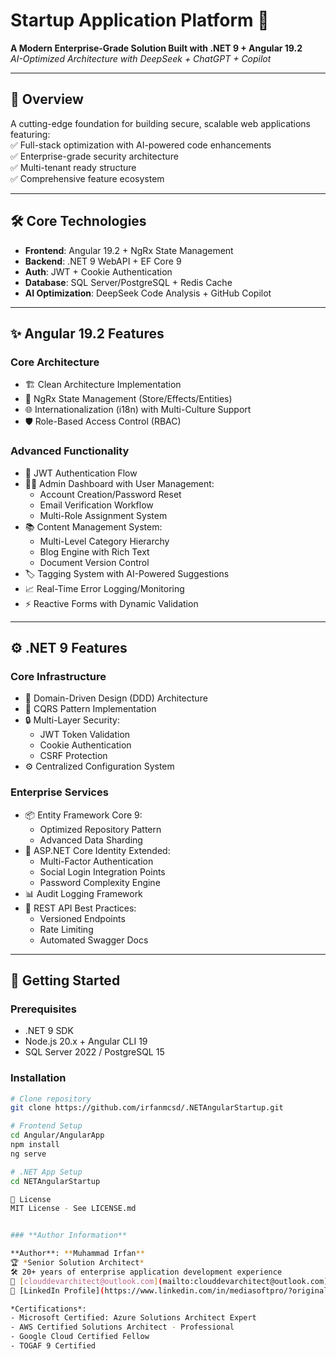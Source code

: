 # Startup Application Platform 🚀

**A Modern Enterprise-Grade Solution Built with .NET 9 + Angular 19.2**  
*AI-Optimized Architecture with DeepSeek + ChatGPT + Copilot*

---

## 🌟 Overview  
A cutting-edge foundation for building secure, scalable web applications featuring:  
✅ Full-stack optimization with AI-powered code enhancements  
✅ Enterprise-grade security architecture  
✅ Multi-tenant ready structure  
✅ Comprehensive feature ecosystem  

---

## 🛠 Core Technologies  
- **Frontend**: Angular 19.2 + NgRx State Management  
- **Backend**: .NET 9 WebAPI + EF Core 9  
- **Auth**: JWT + Cookie Authentication  
- **Database**: SQL Server/PostgreSQL + Redis Cache  
- **AI Optimization**: DeepSeek Code Analysis + GitHub Copilot  

---

## ✨ Angular 19.2 Features  

### **Core Architecture**  
- 🏗 Clean Architecture Implementation  
- 🧠 NgRx State Management (Store/Effects/Entities)  
- 🌐 Internationalization (i18n) with Multi-Culture Support  
- 🛡 Role-Based Access Control (RBAC)  

### **Advanced Functionality**  
- 🔐 JWT Authentication Flow  
- 🧑💼 Admin Dashboard with User Management:  
  - Account Creation/Password Reset  
  - Email Verification Workflow  
  - Multi-Role Assignment System  
- 📚 Content Management System:  
  - Multi-Level Category Hierarchy  
  - Blog Engine with Rich Text  
  - Document Version Control  
- 🏷 Tagging System with AI-Powered Suggestions  
- 📈 Real-Time Error Logging/Monitoring  
- ⚡ Reactive Forms with Dynamic Validation  

---

## ⚙️ .NET 9 Features  

### **Core Infrastructure**  
- 🏰 Domain-Driven Design (DDD) Architecture  
- 🔄 CQRS Pattern Implementation  
- 🔒 Multi-Layer Security:  
  - JWT Token Validation  
  - Cookie Authentication  
  - CSRF Protection  
- ⚙️ Centralized Configuration System  

### **Enterprise Services**  
- 📦 Entity Framework Core 9:  
  - Optimized Repository Pattern  
  - Advanced Data Sharding  
- 🔐 ASP.NET Core Identity Extended:  
  - Multi-Factor Authentication  
  - Social Login Integration Points  
  - Password Complexity Engine  
- 📊 Audit Logging Framework  
- 📡 REST API Best Practices:  
  - Versioned Endpoints  
  - Rate Limiting  
  - Automated Swagger Docs  

---

## 🚀 Getting Started  

### **Prerequisites**  
- .NET 9 SDK  
- Node.js 20.x + Angular CLI 19  
- SQL Server 2022 / PostgreSQL 15  

### **Installation**  
```bash
# Clone repository
git clone https://github.com/irfanmcsd/.NETAngularStartup.git

# Frontend Setup
cd Angular/AngularApp
npm install
ng serve

# .NET App Setup
cd NETAngularStartup

📄 License
MIT License - See LICENSE.md


### **Author Information**  

**Author**: **Muhammad Irfan**  
🏆 *Senior Solution Architect*  
🛠️ 20+ years of enterprise application development experience  
📧 [clouddevarchitect@outlook.com](mailto:clouddevarchitect@outlook.com)  
🔗 [LinkedIn Profile](https://www.linkedin.com/in/mediasoftpro/?originalSubdomain=pk) | [GitHub](https://github.com/irfanmcsd)

*Certifications*:  
- Microsoft Certified: Azure Solutions Architect Expert  
- AWS Certified Solutions Architect - Professional  
- Google Cloud Certified Fellow  
- TOGAF 9 Certified  